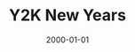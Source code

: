 ---
date: 2000-01-01
friendly-date: Jan. 1, 2020 
title: Y2K New Years
summary: As the world counted down to New Years 2020, friends gathered for a pig roast and more at Hidden Acres.
featured-picture:
---